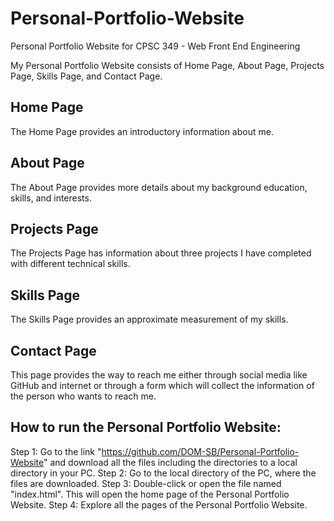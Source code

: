 # Personal-Portfolio-Website
Personal Portfolio Website for CPSC 349 - Web Front End Engineering

My Personal Portfolio Website consists of Home Page, About Page, Projects Page, Skills Page, and Contact Page.

## Home Page
The Home Page provides an introductory information about me.

## About Page
The About Page provides more details about my background education, skills, and interests.

## Projects Page
The Projects Page has information about three projects I have completed with different technical skills.

## Skills Page
The Skills Page provides an approximate measurement of my skills.

## Contact Page
This page provides the way to reach me either through social media like GitHub and internet or through a form which will collect the information of the person who wants to reach me.

## How to run the Personal Portfolio Website:
Step 1: Go to the link "https://github.com/DOM-SB/Personal-Portfolio-Website" and download all the files including the directories to a local directory in your PC.
Step 2: Go to the local directory of the PC, where the files are downloaded.
Step 3: Double-click or open the file named "index.html". This will open the home page of the Personal Portfolio Website.
Step 4: Explore all the pages of the Personal Portfolio Website.
